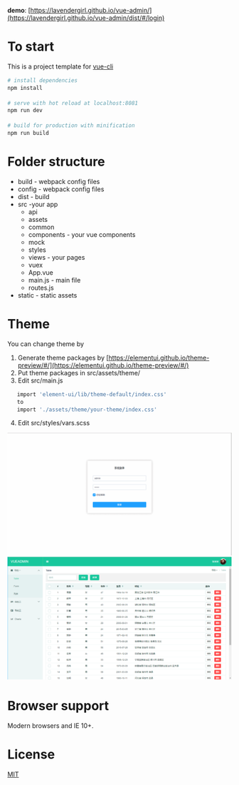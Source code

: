 **demo**: [https://lavendergirl.github.io/vue-admin/](https://lavendergirl.github.io/vue-admin/dist/#/login)

# To start

This is a project template for [vue-cli](https://github.com/vuejs/vue-cli)

``` bash
# install dependencies
npm install

# serve with hot reload at localhost:8081
npm run dev

# build for production with minification
npm run build

```

# Folder structure
* build - webpack config files
* config - webpack config files
* dist - build
* src -your app
    * api
    * assets
    * common
    * components - your vue components
    * mock
    * styles
    * views - your pages
    * vuex
    * App.vue
    * main.js - main file
    * routes.js
* static - static assets

# Theme
You can change theme by 
1. Generate theme packages by [https://elementui.github.io/theme-preview/#/](https://elementui.github.io/theme-preview/#/)
2. Put theme packages in src/assets/theme/
3. Edit src/main.js 
``` bash
   import 'element-ui/lib/theme-default/index.css'
   to
   import './assets/theme/your-theme/index.css'
```
4. Edit src/styles/vars.scss

![theme-blue](https://raw.githubusercontent.com/taylorchen709/markdown-images/master/vueadmin/rec-demo.gif)
![theme-green](https://raw.githubusercontent.com/taylorchen709/markdown-images/master/vueadmin/theme-green.png)

# Browser support

Modern browsers and IE 10+.

# License
[MIT](http://opensource.org/licenses/MIT)
